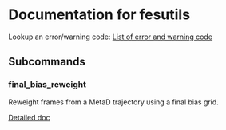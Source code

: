 # Documentation for fesutils

Lookup an error/warning code: [List of error and warning code](error_code.md)

## Subcommands

### final_bias_reweight

Reweight frames from a MetaD trajectory using a final bias grid.

[Detailed doc](final_bias_reweight.md)